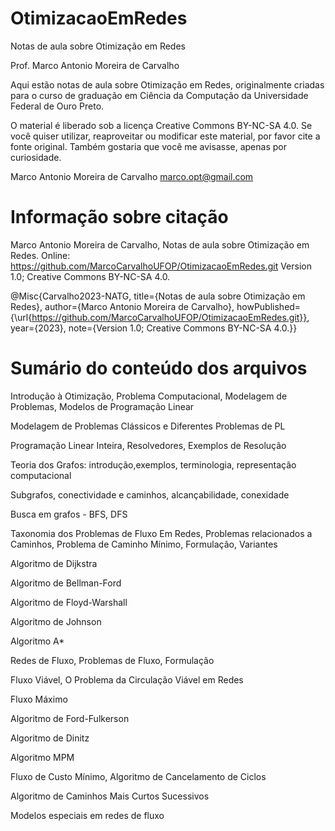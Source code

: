 # OtimizacaoEmRedes
Notas de aula sobre Otimização em Redes

Prof. Marco Antonio Moreira de Carvalho

Aqui estão notas de aula sobre Otimização em Redes, originalmente criadas para o curso de graduação em Ciência da Computação da Universidade Federal de Ouro Preto. 

O material é liberado sob a licença Creative Commons BY-NC-SA 4.0. Se você quiser utilizar, reaproveitar ou modificar este material, por favor cite a fonte original. Também gostaria que você me avisasse, apenas por curiosidade.


Marco Antonio Moreira de Carvalho
marco.opt@gmail.com

# Informação sobre citação 

Marco Antonio Moreira de Carvalho, Notas de aula sobre Otimização em Redes. Online: https://github.com/MarcoCarvalhoUFOP/OtimizacaoEmRedes.git Version 1.0; Creative Commons BY-NC-SA 4.0.

@Misc{Carvalho2023-NATG,
title={Notas de aula sobre Otimização em Redes},
author={Marco Antonio Moreira de Carvalho}, 
howPublished={\url{https://github.com/MarcoCarvalhoUFOP/OtimizacaoEmRedes.git}}, 
year={2023},
note={Version 1.0; Creative Commons BY-NC-SA 4.0.}}


# Sumário do conteúdo dos arquivos

Introdução à Otimização, Problema Computacional, Modelagem de Problemas, Modelos de Programação Linear

Modelagem de Problemas Clássicos e Diferentes Problemas de PL

Programação Linear Inteira, Resolvedores, Exemplos de Resolução

Teoria dos Grafos: introdução,exemplos, terminologia, representação computacional

Subgrafos, conectividade e caminhos, alcançabilidade, conexidade

Busca em grafos - BFS, DFS

Taxonomia dos Problemas de Fluxo Em Redes, Problemas relacionados a Caminhos, Problema de Caminho Mínimo, Formulação, Variantes

Algoritmo de Dijkstra

Algoritmo de Bellman-Ford

Algoritmo de Floyd-Warshall

Algoritmo de Johnson

Algoritmo A*

Redes de Fluxo, Problemas de Fluxo, Formulação

Fluxo Viável, O Problema da Circulação Viável em Redes

Fluxo Máximo

Algoritmo de Ford-Fulkerson

Algoritmo de Dinitz

Algoritmo MPM

Fluxo de Custo Mínimo, Algoritmo de Cancelamento de Ciclos

Algoritmo de Caminhos Mais Curtos Sucessivos

Modelos especiais em redes de fluxo
